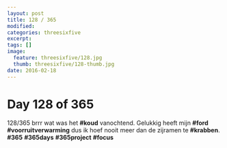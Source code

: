 ```yaml
---
layout: post
title: 128 / 365
modified:
categories: threesixfive
excerpt:
tags: []
image:
  feature: threesixfive/128.jpg
  thumb: threesixfive/128-thumb.jpg
date: 2016-02-18
---
```


# Day 128 of 365

128/365 brrr wat was het **\#koud** vanochtend. Gelukkig heeft mijn **\#ford** **\#voorruitverwarming** dus ik hoef nooit meer dan de zijramen te **\#krabben**. **\#365** **\#365days** **\#365project** **\#focus**
